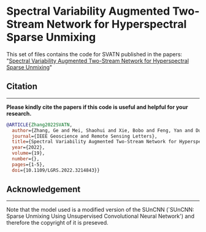 # Spectral Variability Augmented Two-Stream Network for Hyperspectral Sparse Unmixing

This set of files contains the code for SVATN published in the papers:
 "[Spectral Variability Augmented Two-Stream Network for Hyperspectral Sparse Unmixing](https://ieeexplore.ieee.org/document/9919800)" 



## Citation
---------------------

**Please kindly cite the papers if this code is useful and helpful for your research.**

```bibtex
@ARTICLE{Zhang2022SVATN,
  author={Zhang, Ge and Mei, Shaohui and Xie, Bobo and Feng, Yan and Du, Qian},
  journal={IEEE Geoscience and Remote Sensing Letters}, 
  title={Spectral Variability Augmented Two-Stream Network for Hyperspectral Sparse Unmixing}, 
  year={2022},
  volume={19},
  number={},
  pages={1-5},
  doi={10.1109/LGRS.2022.3214843}}
```

## Acknowledgement
---------------------
Note that the model used is a modified version of the SUnCNN (`SUnCNN: Sparse Unmixing Using Unsupervised Convolutional Neural Network') and therefore the copyright of it is preseved.
